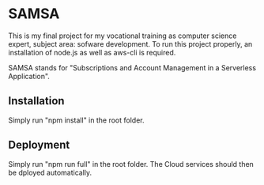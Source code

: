 # SAMSA

This is my final project for my vocational training as computer science expert, subject area: sofware development. 
To run this project properly, an installation of node.js as well as aws-cli is required.

SAMSA stands for "Subscriptions and Account Management in a Serverless Application".

## Installation
Simply run "npm install" in the root folder.

## Deployment
Simply run "npm run full" in the root folder. The Cloud services should then be dployed automatically.
